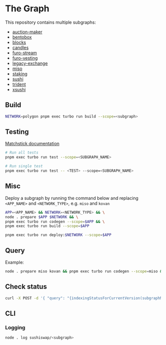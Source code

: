# The Graph

This repository contains multiple subgraphs:  

- [auction-maker](./subgraphs/auction-maker/README.md)
- [bentobox](./subgraphs/bentobox/README.md)
- [blocks](./subgraphs/blocks/README.md)
- [candles](./subgraphs/candles/README.md)
- [furo-stream](./subgraphs/furo-stream/README.md)
- [furo-vesting](./subgraphs/furo-vesting/README.md)
- [legacy-exchange](./subgraphs/legacy-exchange/README.md)
- [miso](./subgraphs/miso/README.md)
- [staking](./subgraphs/staking/README.md)
- [sushi](./subgraphs/sushi/README.md)
- [trident](./subgraphs/trident/README.md)
- [xsushi](./subgraphs/xsushi/README.md)

## Build

```sh
NETWORK=polygon pnpm exec turbo run build --scope=<subgraph>
```

## Testing

[Matchstick documentation](https://thegraph.com/docs/developer/matchstick)

```sh
# Run all tests
pnpm exec turbo run test --scope=<SUBGRAPH_NAME>

# Run single test
pnpm exec turbo run test -- <TEST> --scope=<SUBGRAPH_NAME>
```

## Misc

Deploy a subgraph by running the command below and replacing `<APP_NAME>` and `<NETWORK_TYPE>`, e.g. `miso` and `kovan`

```sh
APP=<APP_NAME> && NETWORK=<NETWORK_TYPE> && \
node . prepare $APP $NETWORK && \
pnpm exec turbo run codegen --scope=$APP && \
pnpm exec turbo run build --scope=$APP
```

```sh
pnpm exec turbo run deploy:$NETWORK --scope=$APP
```

## Query

Example:  

```sh
node . prepare miso kovan && pnpm exec turbo run codegen --scope=miso && pnpm exec turbo run build --scope=miso && pnpm exec turbo run deploy:kovan --scope=miso
```

## Check status

```sh
curl -X POST -d '{ "query": "{indexingStatusForCurrentVersion(subgraphName: \"sushiswap/kovan-miso\") { chains { latestBlock { hash number }}}}"}' https://api.thegraph.com/index-node/graphql
```

## CLI

### Logging

```sh
node . log sushiswap/<subgraph> 
```